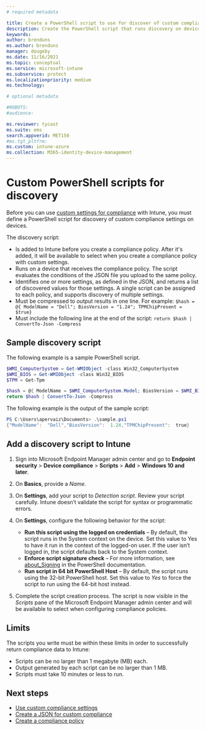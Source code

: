 ```yaml
---
# required metadata

title: Create a PowerShell script to use for discover of custom compliance settings in Microsoft Intune
description: Create the PowerShell script that runs discovery on devices that receive device compliance policies for custom settings in Intune.
keywords:
author: brenduns
ms.author: brenduns
manager: dougeby
ms.date: 11/16/2021
ms.topic: conceptual
ms.service: microsoft-intune
ms.subservice: protect
ms.localizationpriority: medium
ms.technology:

# optional metadata

#ROBOTS:
#audience:

ms.reviewer: tycast
ms.suite: ems
search.appverid: MET150
#ms.tgt_pltfrm:
ms.custom: intune-azure
ms.collection: M365-identity-device-management
---
```


# Custom PowerShell scripts for discovery

Before you can use [custom settings for compliance](../protect/compliance-use-custom-settings.md) with Intune, you must define a PowerShell script for discovery of custom compliance settings on devices.

The discovery script:

- Is added to Intune before you create a compliance policy. After it's added, it will be available to select when you create a compliance policy with custom settings.
- Runs on a device that receives the compliance policy. The script evaluates the conditions of the JSON file you upload to the same policy.
- Identifies one or more settings, as defined in the JSON, and returns a list of discovered values for those settings. A single script can be assigned to each policy, and supports discovery of multiple settings.
- Must be compressed to output results in one line. For example: `$hash = @{ ModelName = "Dell"; BiosVersion = "1.24"; TPMChipPresent = $true}`
- Must include the following line at the end of the script: `return $hash | ConvertTo-Json -Compress`

## Sample discovery script

The following example is a sample PowerShell script.

```powershell
$WMI_ComputerSystem = Get-WMIObject -class Win32_ComputerSystem
$WMI_BIOS = Get-WMIObject -class Win32_BIOS 
$TPM = Get-Tpm

$hash = @{ ModelName = $WMI_ComputerSystem.Model; BiosVersion = $WMI_BIOS.SMBIOSBIOSVersion; TPMChipPresent = $TPM.TPMPresent}
return $hash | ConvertTo-Json -Compress
```

The following example is the output of the sample script:

```powershell
PS C:\Users\apervaiz\Documents> .\sample.ps1
{"ModelName":  "Dell","BiosVersion":  1.24,"TPMChipPresent":  true}
```

## Add a discovery script to Intune

1. Sign into Microsoft Endpoint Manager admin center and go to  **Endpoint security** > **Device compliance** > **Scripts** > **Add** > **Windows 10 and later**.
2. On **Basics**, provide a *Name*.
3. On **Settings**, add your script to *Detection script*. Review your script carefully. Intune doesn’t validate the script for syntax or programmatic errors.
4. On **Settings**, configure the following behavior for the script:

   - **Run this script using the logged on credentials** – By default, the script runs in the System context on the device. Set this value to Yes to have it run in the context of the logged-on user. If the user isn’t logged in, the script defaults back to the System context.
   - **Enforce script signature check** – For more information, see [about_Signing](/powershell/module/microsoft.powershell.core/about/about_signing?view=powershell-7.1&preserve-view=true) in the PowerShell documentation.
   - **Run script in 64 bit PowerShell Host** – By default, the script runs using the 32-bit PowerShell host. Set this value to *Yes* to force the script to run using the 64-bit host instead.

5. Complete the script creation process. The script is now visible in the *Scripts* pane of the Microsoft Endpoint Manager admin center and will be available to select when configuring compliance policies.

## Limits

The scripts you write must be within these limits in order to successfully return compliance data to Intune:

- Scripts can be no larger than 1 megabyte (MB) each.
- Output generated by each script can be no larger than 1 MB.
- Scripts must take 10 minutes or less to run.

## Next steps

- [Use custom compliance settings](../protect/compliance-use-custom-settings.md)  
- [Create a JSON for custom compliance](../protect/compliance-custom-json.md)
- [Create a compliance policy](../protect/create-compliance-policy.md)

